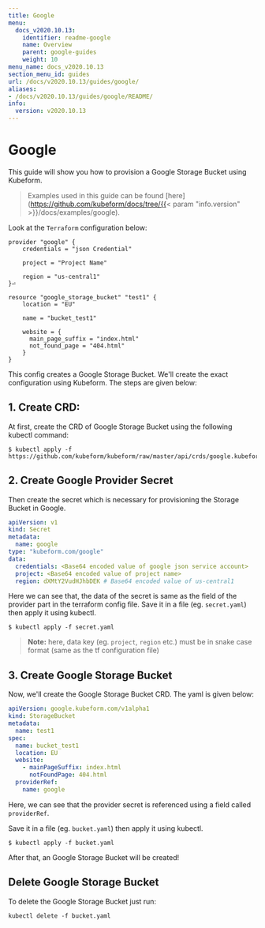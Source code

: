```yaml
---
title: Google
menu:
  docs_v2020.10.13:
    identifier: readme-google
    name: Overview
    parent: google-guides
    weight: 10
menu_name: docs_v2020.10.13
section_menu_id: guides
url: /docs/v2020.10.13/guides/google/
aliases:
- /docs/v2020.10.13/guides/google/README/
info:
  version: v2020.10.13
---
```


# Google

This guide will show you how to provision a Google Storage Bucket using Kubeform.

> Examples used in this guide can be found [here](https://github.com/kubeform/docs/tree/{{< param "info.version" >}}/docs/examples/google).

Look at the `Terraform` configuration below:

```
provider "google" {
    credentials = "json Credential"

    project = "Project Name"

    region = "us-central1"
}⏎

resource "google_storage_bucket" "test1" {
    location = "EU"

    name = "bucket_test1"

    website = {
      main_page_suffix = "index.html"
      not_found_page = "404.html"
    }
}
```

This config creates a Google Storage Bucket. We'll create the exact configuration using Kubeform. The steps are given below:

## 1. Create CRD:

At first, create the CRD of Google Storage Bucket using the following kubectl command:

```console
$ kubectl apply -f https://github.com/kubeform/kubeform/raw/master/api/crds/google.kubeform.com_storagebuckets.yaml
```

## 2. Create Google Provider Secret

Then create the secret which is necessary for provisioning the Storage Bucket in Google.

```yaml
apiVersion: v1
kind: Secret
metadata:
  name: google
type: "kubeform.com/google"
data:
  credentials: <Base64 encoded value of google json service account>
  project: <Base64 encoded value of project name>
  region: dXMtY2VudHJhbDEK # Base64 encoded value of us-central1
```

Here we can see that, the data of the secret is same as the field of the provider part in the terraform config file. Save it in a file (eg. `secret.yaml`) then apply it using kubectl.

```console
$ kubectl apply -f secret.yaml
```

> **Note:** here, data key (eg. `project`, `region` etc.) must be in snake case format (same as the tf configuration file)

## 3. Create Google Storage Bucket

Now, we'll create the Google Storage Bucket CRD. The yaml is given below:

```yaml
apiVersion: google.kubeform.com/v1alpha1
kind: StorageBucket
metadata:
  name: test1
spec:
  name: bucket_test1
  location: EU
  website:
    - mainPageSuffix: index.html
      notFoundPage: 404.html
  providerRef:
    name: google
```

Here, we can see that the provider secret is referenced using a field called `providerRef`.

Save it in a file (eg. `bucket.yaml`) then apply it using kubectl.

```console
$ kubectl apply -f bucket.yaml
```

After that, an Google Storage Bucket will be created!

## Delete Google Storage Bucket

To delete the Google Storage Bucket just run:

```console
kubectl delete -f bucket.yaml
```
